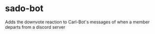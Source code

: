 # sado-bot
Adds the downvote reaction to Carl-Bot's messages of when a member departs from a discord server
